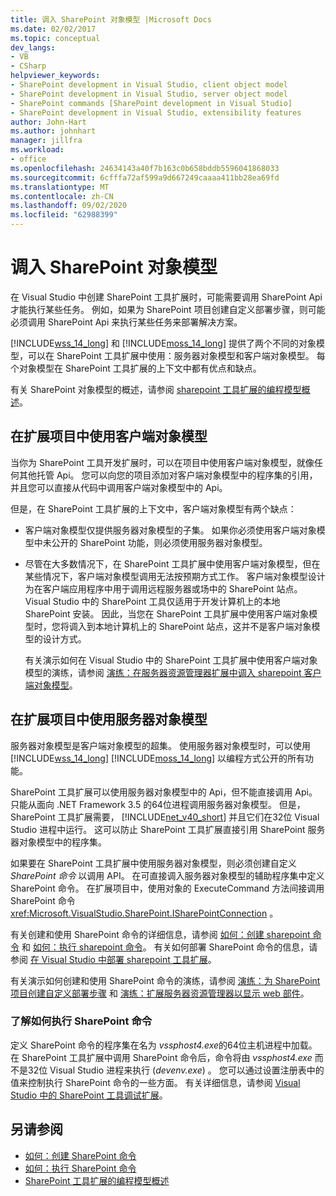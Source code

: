 ```yaml
---
title: 调入 SharePoint 对象模型 |Microsoft Docs
ms.date: 02/02/2017
ms.topic: conceptual
dev_langs:
- VB
- CSharp
helpviewer_keywords:
- SharePoint development in Visual Studio, client object model
- SharePoint development in Visual Studio, server object model
- SharePoint commands [SharePoint development in Visual Studio]
- SharePoint development in Visual Studio, extensibility features
author: John-Hart
ms.author: johnhart
manager: jillfra
ms.workload:
- office
ms.openlocfilehash: 24634143a40f7b163c0b658bddb5596041868033
ms.sourcegitcommit: 6cfffa72af599a9d667249caaaa411bb28ea69fd
ms.translationtype: MT
ms.contentlocale: zh-CN
ms.lasthandoff: 09/02/2020
ms.locfileid: "62988399"
---
```

# <a name="call-into-the-sharepoint-object-models"></a>调入 SharePoint 对象模型
  在 Visual Studio 中创建 SharePoint 工具扩展时，可能需要调用 SharePoint Api 才能执行某些任务。 例如，如果为 SharePoint 项目创建自定义部署步骤，则可能必须调用 SharePoint Api 来执行某些任务来部署解决方案。

 [!INCLUDE[wss_14_long](../sharepoint/includes/wss-14-long-md.md)] 和 [!INCLUDE[moss_14_long](../sharepoint/includes/moss-14-long-md.md)] 提供了两个不同的对象模型，可以在 SharePoint 工具扩展中使用：服务器对象模型和客户端对象模型。 每个对象模型在 SharePoint 工具扩展的上下文中都有优点和缺点。

 有关 SharePoint 对象模型的概述，请参阅 [sharepoint 工具扩展的编程模型概述](../sharepoint/overview-of-the-programming-model-of-sharepoint-tools-extensions.md)。

## <a name="use-the-client-object-model-in-extension-projects"></a>在扩展项目中使用客户端对象模型
 当你为 SharePoint 工具开发扩展时，可以在项目中使用客户端对象模型，就像任何其他托管 Api。 您可以向您的项目添加对客户端对象模型中的程序集的引用，并且您可以直接从代码中调用客户端对象模型中的 Api。

 但是，在 SharePoint 工具扩展的上下文中，客户端对象模型有两个缺点：

- 客户端对象模型仅提供服务器对象模型的子集。 如果你必须使用客户端对象模型中未公开的 SharePoint 功能，则必须使用服务器对象模型。

- 尽管在大多数情况下，在 SharePoint 工具扩展中使用客户端对象模型，但在某些情况下，客户端对象模型调用无法按预期方式工作。 客户端对象模型设计为在客户端应用程序中用于调用远程服务器或场中的 SharePoint 站点。 Visual Studio 中的 SharePoint 工具仅适用于开发计算机上的本地 SharePoint 安装。 因此，当您在 SharePoint 工具扩展中使用客户端对象模型时，您将调入到本地计算机上的 SharePoint 站点，这并不是客户端对象模型的设计方式。

  有关演示如何在 Visual Studio 中的 SharePoint 工具扩展中使用客户端对象模型的演练，请参阅 [演练：在服务器资源管理器扩展中调入 sharepoint 客户端对象模型](../sharepoint/walkthrough-calling-into-the-sharepoint-client-object-model-in-a-server-explorer-extension.md)。

## <a name="use-the-server-object-model-in-extension-projects"></a>在扩展项目中使用服务器对象模型
 服务器对象模型是客户端对象模型的超集。 使用服务器对象模型时，可以使用 [!INCLUDE[wss_14_long](../sharepoint/includes/wss-14-long-md.md)] [!INCLUDE[moss_14_long](../sharepoint/includes/moss-14-long-md.md)] 以编程方式公开的所有功能。

 SharePoint 工具扩展可以使用服务器对象模型中的 Api，但不能直接调用 Api。 只能从面向 .NET Framework 3.5 的64位进程调用服务器对象模型。 但是，SharePoint 工具扩展需要， [!INCLUDE[net_v40_short](../sharepoint/includes/net-v40-short-md.md)] 并且它们在32位 Visual Studio 进程中运行。 这可以防止 SharePoint 工具扩展直接引用 SharePoint 服务器对象模型中的程序集。

 如果要在 SharePoint 工具扩展中使用服务器对象模型，则必须创建自定义 *SharePoint 命令* 以调用 API。 在可直接调入服务器对象模型的辅助程序集中定义 SharePoint 命令。 在扩展项目中，使用对象的 ExecuteCommand 方法间接调用 SharePoint 命令 <xref:Microsoft.VisualStudio.SharePoint.ISharePointConnection> 。

 有关创建和使用 SharePoint 命令的详细信息，请参阅 [如何：创建 sharepoint 命令](../sharepoint/how-to-create-a-sharepoint-command.md) 和 [如何：执行 sharepoint 命令](../sharepoint/how-to-execute-a-sharepoint-command.md)。 有关如何部署 SharePoint 命令的信息，请参阅 [在 Visual Studio 中部署 sharepoint 工具扩展](../sharepoint/deploying-extensions-for-the-sharepoint-tools-in-visual-studio.md)。

 有关演示如何创建和使用 SharePoint 命令的演练，请参阅 [演练：为 SharePoint 项目创建自定义部署步骤](../sharepoint/walkthrough-creating-a-custom-deployment-step-for-sharepoint-projects.md) 和 [演练：扩展服务器资源管理器以显示 web 部件](../sharepoint/walkthrough-extending-server-explorer-to-display-web-parts.md)。

### <a name="understand-how-sharepoint-commands-are-executed"></a>了解如何执行 SharePoint 命令
 定义 SharePoint 命令的程序集在名为 *vssphost4.exe*的64位主机进程中加载。 在 SharePoint 工具扩展中调用 SharePoint 命令后，命令将由 *vssphost4.exe* 而不是32位 Visual Studio 进程来执行 (*devenv.exe*) 。 您可以通过设置注册表中的值来控制执行 SharePoint 命令的一些方面。 有关详细信息，请参阅 [Visual Studio 中的 SharePoint 工具调试扩展](../sharepoint/debugging-extensions-for-the-sharepoint-tools-in-visual-studio.md)。

## <a name="see-also"></a>另请参阅
- [如何：创建 SharePoint 命令](../sharepoint/how-to-create-a-sharepoint-command.md)
- [如何：执行 SharePoint 命令](../sharepoint/how-to-execute-a-sharepoint-command.md)
- [SharePoint 工具扩展的编程模型概述](../sharepoint/overview-of-the-programming-model-of-sharepoint-tools-extensions.md)

